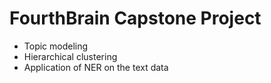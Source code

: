 # FourthBrain Capstone Project
- Topic modeling
- Hierarchical clustering
- Application of NER on the text data

